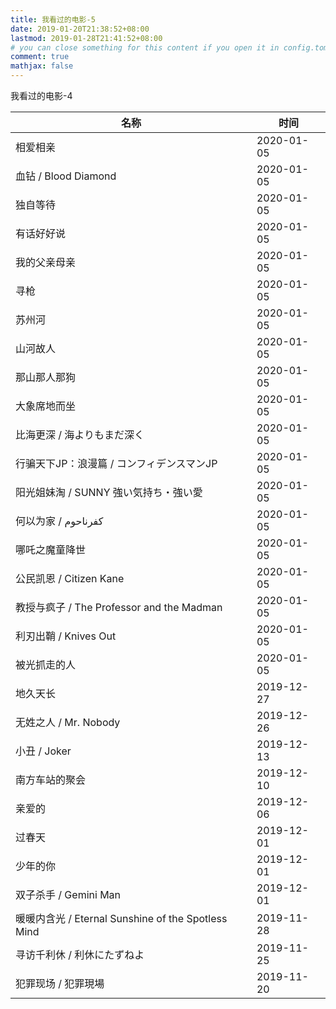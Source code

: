 ```yaml
---
title: 我看过的电影-5
date: 2019-01-20T21:38:52+08:00
lastmod: 2019-01-28T21:41:52+08:00
# you can close something for this content if you open it in config.toml.
comment: true
mathjax: false
---
```


我看过的电影-4

| 名称                                               | 时间       |
| -------------------------------------------------- | ---------- |
| 相爱相亲                                           | 2020-01-05 |
| 血钻 / Blood Diamond                               | 2020-01-05 |
| 独自等待                                           | 2020-01-05 |
| 有话好好说                                         | 2020-01-05 |
| 我的父亲母亲                                       | 2020-01-05 |
| 寻枪                                               | 2020-01-05 |
| 苏州河                                             | 2020-01-05 |
| 山河故人                                           | 2020-01-05 |
| 那山那人那狗                                       | 2020-01-05 |
| 大象席地而坐                                       | 2020-01-05 |
| 比海更深 / 海よりもまだ深く                        | 2020-01-05 |
| 行骗天下JP：浪漫篇 / コンフィデンスマンJP          | 2020-01-05 |
| 阳光姐妹淘 / SUNNY 強い気持ち・強い愛              | 2020-01-05 |
| 何以为家 / كفرناحوم                                | 2020-01-05 |
| 哪吒之魔童降世                                     | 2020-01-05 |
| 公民凯恩 / Citizen Kane                            | 2020-01-05 |
| 教授与疯子 / The Professor and the Madman          | 2020-01-05 |
| 利刃出鞘 / Knives Out                              | 2020-01-05 |
| 被光抓走的人                                       | 2020-01-05 |
| 地久天长                                           | 2019-12-27 |
| 无姓之人 / Mr. Nobody                              | 2019-12-26 |
| 小丑 / Joker                                       | 2019-12-13 |
| 南方车站的聚会                                     | 2019-12-10 |
| 亲爱的                                             | 2019-12-06 |
| 过春天                                             | 2019-12-01 |
| 少年的你                                           | 2019-12-01 |
| 双子杀手 / Gemini Man                              | 2019-12-01 |
| 暖暖内含光 / Eternal Sunshine of the Spotless Mind | 2019-11-28 |
| 寻访千利休 / 利休にたずねよ                        | 2019-11-25 |
| 犯罪现场 / 犯罪現場                                | 2019-11-20 |